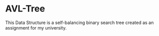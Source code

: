 # AVL-Tree
This Data Structure is a self-balancing binary search tree created as an assignment for my university.
